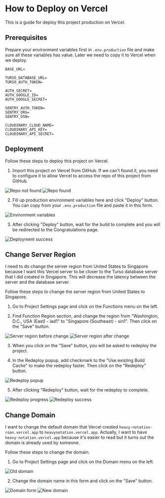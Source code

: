 # How to Deploy on Vercel

This is a guide for deploy this project production on Vercel.

## Prerequisites

Prepare your environment variables first in `.env.production` file and make sure all these variables has value. Later we need to copy it to Vercel when we deploy.

```
BASE_URL=

TURSO_DATABASE_URL=
TURSO_AUTH_TOKEN=

AUTH_SECRET=
AUTH_GOOGLE_ID=
AUTH_GOOGLE_SECRET=

SENTRY_AUTH_TOKEN=
SENTRY_ORG=
SENTRY_DSN=

CLOUDINARY_CLOUD_NAME=
CLOUDINARY_API_KEY=
CLOUDINARY_API_SECRET=
```

## Deployment

Follow these steps to deploy this project on Vercel.

1. Import this project on Vercel from GitHub. If we can't found it, you need to configure it to allow Vercel to access the repo of this project from GitHub.

![Repo not found](./images/repo-not-found.png)
![Repo found](./images/repo-found.png)

2. Fill up production environment variables here and click "Deploy" button. You can copy from your `.env.production` file and paste it in this form.

![Environment variables](./images/fill-env-vars.png)

3. After clicking "Deploy" button, wait for the build to complete and you will be redirected to the Congratulations page.

![Deployment success](./images/deployment-success.png)

## Change Server Region

I need to do change the server region from United States to Singapore because I want this Vercel server to be closer to the Turso database server that I did created in Singapore. This will decrease the latency between the server and the database server.

Follow these steps to change the server region from United States to Singapore.

1. Go to Project Settings page and click on the Functions menu on the left.

2. Find Function Region section, and change the region from "Washington, D.C., USA (East) - iad1" to "Singapore (Southeast) - sin1". Then click on the "Save" button.

![Server region before change](./images/server-region-us.png)
![Server region after change](./images/server-region-sg.png)

3. When you click on the "Save" button, you will be asked to redeploy the project.

4. In the Redeploy popup, add checkmark to the "Use existing Build Cache" to make the redeploy faster. Then click on the "Redeploy" button.

![Redeploy popup](./images/change-region-redeploy-popup.png)

5. After clicking "Redeploy" button, wait for the redeploy to complete.

![Redeploy progress](./images/change-region-redeploy-progress.png)
![Redeploy success](./images/change-region-redeploy-success.png)

## Change Domain

I want to change the default domain that Vercel created `heavy-notation-roan.vercel.app` to `heavynotation.vercel.app`. Actually, I want to have `heavy-notation.vercel.app` because it's easier to read but it turns out the domain is already used by someone.

Follow these steps to change the domain.

1. Go to Project Settings page and click on the Domain menu on the left.

![Old domain](./images/domain-old.png)

2. Change the domain name in this form and click on the "Save" button.

![Domain form](./images/domain-form.png)
![New domain](./images/domain-new.png)
